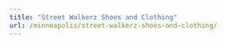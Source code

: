 ```yaml
---
title: "Street Walkerz Shoes and Clothing"
url: /minneapolis/street-walkerz-shoes-and-clothing/
---
```

